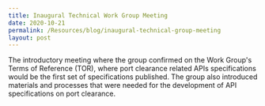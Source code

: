 ```yaml
---
title: Inaugural Technical Work Group Meeting
date: 2020-10-21
permalink: /Resources/blog/inaugural-technical-group-meeting
layout: post
---
```






The introductory meeting where the group confirmed on the Work Group's Terms of Reference (TOR), where port clearance related APIs specifications would be the first set of specifications published. The group also introduced materials and processes that were needed for the development of API specifications on port clearance.